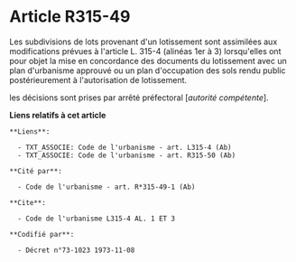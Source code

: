 # Article R315-49

Les subdivisions de lots provenant d'un lotissement sont assimilées aux modifications prévues à l'article L. 315-4 (alinéas
1er à 3) lorsqu'elles ont pour objet la mise en concordance des documents du lotissement avec un plan d'urbanisme approuvé ou
un plan d'occupation des sols rendu public postérieurement à l'autorisation de lotissement.

les décisions sont prises par arrêté préfectoral [*autorité compétente*].

**Liens relatifs à cet article**

	**Liens**:

	  - TXT_ASSOCIE: Code de l'urbanisme - art. L315-4 (Ab)
	  - TXT_ASSOCIE: Code de l'urbanisme - art. R315-50 (Ab)

	**Cité par**:

	  - Code de l'urbanisme - art. R*315-49-1 (Ab)

	**Cite**:

	  - Code de l'urbanisme L315-4 AL. 1 ET 3

	**Codifié par**:

	  - Décret n°73-1023 1973-11-08
